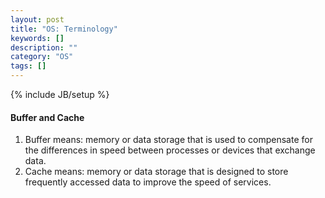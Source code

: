 ```yaml
---
layout: post
title: "OS: Terminology"
keywords: []
description: ""
category: "OS"
tags: []
---
```

{% include JB/setup %}

#### Buffer and Cache
1. Buffer means: memory or data storage that is used to compensate for the
   differences in speed between processes or devices that exchange data.
2. Cache means: memory or data storage that is designed to store frequently
   accessed data to improve the speed of services.
